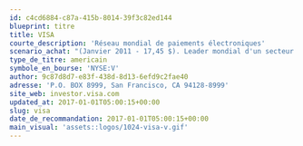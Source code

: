```yaml
---
id: c4cd6884-c87a-415b-8014-39f3c82ed144
blueprint: titre
title: VISA
courte_description: 'Réseau mondial de paiements électroniques'
scenario_achat: "(Janvier 2011 - 17,45 $). Leader mondial d'un secteur en croissance. Barrières élevées - réseau mondial, marque de commerce et relations avec banques, détaillants et détenteurs de cartes. Modèle d'affaires attrayant : revenus récurrents et très rentables, nécessite peu de capital. Croissance vers l'électronique et international (56 % des transactions hors-US) en 2010. Risque réglementaire. Mérite prime sensible par rapport au marché."
type_de_titre: americain
symbole_en_bourse: 'NYSE:V'
author: 9c87d8d7-e83f-438d-8d13-6efd9c2fae40
adresse: 'P.O. BOX 8999, San Francisco, CA 94128-8999'
site_web: investor.visa.com
updated_at: 2017-01-01T05:00:15+00:00
slug: visa
date_de_recommandation: 2017-01-01T05:00:15+00:00
main_visual: 'assets::logos/1024-visa-v.gif'
---
```

